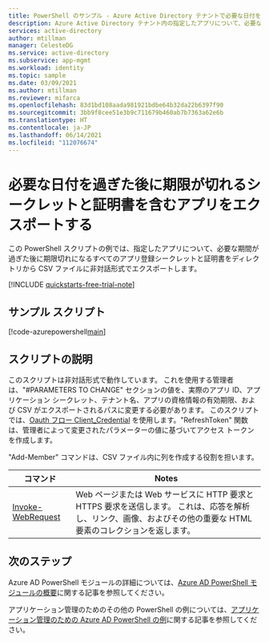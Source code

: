 ```yaml
---
title: PowerShell のサンプル - Azure Active Directory テナントで必要な日付を過ぎた後に期限が切れるシークレットと証明書を含むアプリをエクスポートします。
description: Azure Active Directory テナント内の指定したアプリについて、必要な日付を過ぎた後に期限が切れるシークレットと証明書を含むすべてのアプリをエクスポートする PowerShell サンプル。
services: active-directory
author: mtillman
manager: CelesteDG
ms.service: active-directory
ms.subservice: app-mgmt
ms.workload: identity
ms.topic: sample
ms.date: 03/09/2021
ms.author: mtillman
ms.reviewer: mifarca
ms.openlocfilehash: 83d1bd108aada981921bdbe64b32da22b6397f90
ms.sourcegitcommit: 3bb9f8cee51e3b9c711679b460ab7b7363a62e6b
ms.translationtype: HT
ms.contentlocale: ja-JP
ms.lasthandoff: 06/14/2021
ms.locfileid: "112076674"
---
```

# <a name="export-apps-with-secrets-and-certificates-expiring-beyond-the-required-date"></a>必要な日付を過ぎた後に期限が切れるシークレットと証明書を含むアプリをエクスポートする

この PowerShell スクリプトの例では、指定したアプリについて、必要な期間が過ぎた後に期限切れになるすべてのアプリ登録シークレットと証明書をディレクトリから CSV ファイルに非対話形式でエクスポートします。

[!INCLUDE [quickstarts-free-trial-note](../../../../includes/quickstarts-free-trial-note.md)]

## <a name="sample-script"></a>サンプル スクリプト

[!code-azurepowershell[main](~/powershell_scripts/application-management/export-apps-with-secrets-beyond-required.ps1 "Exports all apps with secrets and certificates expiring beyond the required date for the specified apps in your directory.")]

## <a name="script-explanation"></a>スクリプトの説明

このスクリプトは非対話形式で動作しています。 これを使用する管理者は、"#PARAMETERS TO CHANGE" セクションの値を、実際のアプリ ID、アプリケーション シークレット、テナント名、アプリの資格情報の有効期限、および CSV がエクスポートされるパスに変更する必要があります。
このスクリプトでは、[Oauth フロー Client_Credential](../../develop/v2-oauth2-client-creds-grant-flow.md) を使用します。"RefreshToken" 関数は、管理者によって変更されたパラメーターの値に基づいてアクセス トークンを作成します。

"Add-Member" コマンドは、CSV ファイル内に列を作成する役割を担います。

| コマンド | Notes |
|---|---|
| [Invoke-WebRequest](/powershell/module/microsoft.powershell.utility/invoke-webrequest?view=powershell-7.1&preserve-view=true) | Web ページまたは Web サービスに HTTP 要求と HTTPS 要求を送信します。 これは、応答を解析し、リンク、画像、およびその他の重要な HTML 要素のコレクションを返します。 |

## <a name="next-steps"></a>次のステップ

Azure AD PowerShell モジュールの詳細については、[Azure AD PowerShell モジュールの概要](/powershell/azure/active-directory/overview)に関する記事を参照してください。

アプリケーション管理のためのその他の PowerShell の例については、[アプリケーション管理のための Azure AD PowerShell の例](../app-management-powershell-samples.md)に関する記事を参照してください。
